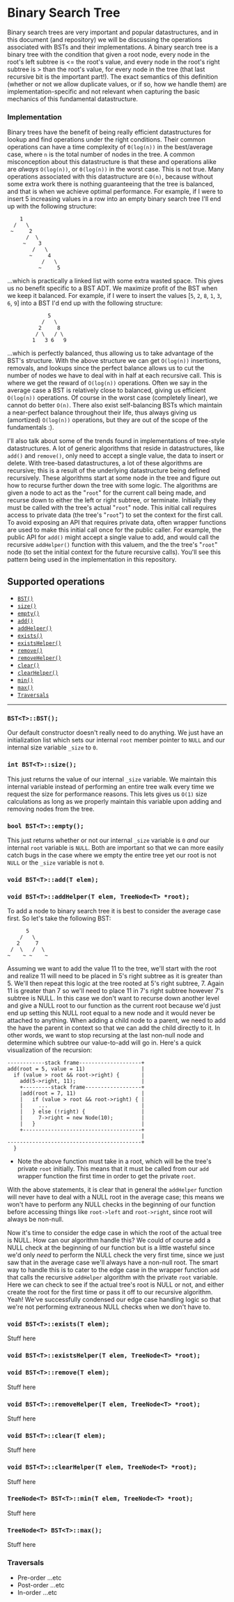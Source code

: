 # Binary Search Tree

Binary search trees are very important and popular datastructures, and in this document (and repository) we
will be discussing the operations associated with BSTs and their implementations. A binary search tree is a
binary tree with the condition that given a root node, every node in the root's left subtree is <= the root's
value, and every node in the root's right subtree is > than the root's value, for every node in the tree (that
last recursive bit is the important part!). The exact semantics of this definition (whether or not we allow
duplicate values, or if so, how we handle them) are implementation-specific and not relevant when capturing the
basic mechanics of this fundamental datastructure.

### Implementation

Binary trees have the benefit of being really efficient datastructures for lookup and find
operations under the right conditions. Their common operations can have a time complexity
of `Θ(log(n))` in the best/average case, where `n` is the total number of nodes in the tree.
A common misconception about this datastructure is that these and operations alike are *always*
`O(log(n))`, or `Θ(log(n))` in the worst case. This is not true. Many operations associated with
this datastructure are `O(n)`, because without some extra work there is nothing guaranteeing that
the tree is balanced, and that is when we achieve optimal performance. For example, if I were to
insert 5 increasing values in a row into an empty binary search tree I'll end up with the following
structure:

```
    1
  /   \
 ~     2
      /  \
     ~    3
        /   \
       ~     4
           /   \
          ~     5
```

...which is practically a linked list with some extra wasted space. This gives us no benefit
specific to a BST ADT. We maximize profit of the BST when we keep it balanced. For example, if
I were to insert the values [`5`, `2`, `8`, `1`, `3`, `6`, `9`] into a BST I'd end up with the
following structure:

```
             5
           /   \
          2     8
         / \   / \
        1   3 6   9
```

...which is perfectly balanced, thus allowing us to take advantage of the BST's structure. With the
above structure we can get `O(log(n))` insertions, removals, and lookups since the perfect balance allows
us to cut the number of nodes we have to deal with in half at each recursive call. This is where we get the
reward of `O(log(n))` operations. Often we say in the average case a BST is relatively close to balanced, giving
us efficient `O(log(n))` operations. Of course in the worst case (completely linear), we cannot do better `O(n)`.
There also exist self-balancing BSTs which maintain a near-perfect balance throughout their life, thus always giving
us (amortized) `O(log(n))` operations, but they are out of the scope of the fundamentals :).

I'll also talk about some of the trends found in implementations of tree-style datastructures. A lot
of generic algorithms that reside in datastructures, like `add()` and `remove()`, only need to accept
a single value, the data to insert or delete. With tree-based datastructures, a lot of these algorithms
are recursive; this is a result of the underlying datastructure being defined recursively. These algorithms
start at some node in the tree and figure out how to recurse further down the tree with some logic. The
algorithms are given a node to act as the "`root`" for the current call being made, and recurse down to
either the left or right subtree, or terminate. Initially they must be called with the tree's actual "`root`"
node. This initial call requires access to private data (the tree's "`root`") to set the context for the first
call. To avoid exposing an API that requires private data, often wrapper functions are used to make this
initial call once for the public caller. For example, the public API for `add()` might accept a single value
to add, and would call the recursive `addHelper()` function with this valuem, and the the tree's "`root`"
node (to set the initial context for the future recursive calls). You'll see this pattern being used in the
implementation in this repository.

## Supported operations

 - [`BST()`](#default-constructor)
 - [`size()`](#size)
 - [`empty()`](#empty)
 - [`add()`](#add)
 - [`addHelper()`](#add-helper)
 - [`exists()`](#exists)
 - [`existsHelper()`](#exists-helper)
 - [`remove()`](#remove)
 - [`removeHelper()`](#remove-helper)
 - [`clear()`](#clear)
 - [`clearHelper()`](#clear-helper)
 - [`min()`](#min)
 - [`max()`](#max)
 - [`Traversals`](#traversals)

----

<a name="default-constructor"></a>
### `BST<T>::BST();`

Our default constructor doesn't really need to do anything. We just have an initialization
list which sets our internal `root` member pointer to `NULL` and our internal size variable
`_size` to `0`.

<a name="size"></a>
### `int BST<T>::size();`

This just returns the value of our internal `_size` variable. We maintain this internal variable
instead of performing an entire tree walk every time we request the size for performance reasons.
This lets gives us `O(1)` size calculations as long as we properly maintain this variable upon
adding and removing nodes from the tree.

<a name="empty"></a>
### `bool BST<T>::empty();`

This just returns whether or not our internal `_size` variable is `0` *and* our internal `root`
variable is `NULL`. Both are important so that we can more easily catch bugs in the case where
we empty the entire tree yet our root is not `NULL` or the `_size` variable is not `0`.

<a name="add"></a>
### `void BST<T>::add(T elem);`

<a name="add-helper"></a>
### `void BST<T>::addHelper(T elem, TreeNode<T> *root);`

To add a node to binary search tree it is best to consider the average case first. So let's take the
following BST:

```
      5
    /   \
   2     7
 /  \   /  \
~    ~ ~    ~
```

Assuming we want to add the value 11 to the tree, we'll start with the root and realize 11 will need
to be placed in 5's right subtree as it is greater than 5. We'll then repeat this logic at the tree
rooted at 5's right subtree, 7. Again 11 is greater than 7 so we'll need to place 11 in 7's right subtree
however 7's subtree is NULL. In this case we don't want to recurse down another level and give a NULL root
to our function as the current root because we'd just end up setting this NULL root equal to a new node and
it would never be attached to anything. When adding a child node to a parent, we need to add the have the parent
in context so that we can add the child directly to it. In other words, we want to stop recursing at the last
non-null node and determine which subtree our value-to-add will go in. Here's a quick visualization of the
recursion:

```
------------stack frame--------------------+
add(root = 5, value = 11)                  |
  if (value > root && root->right) {       |
    add(5->right, 11);                     |
    +---------stack frame------------------+
    |add(root = 7, 11)                     |
    |   if (value > root && root->right) { |
    |     ...                              |
    |   } else (!right) {                  |
    |     7->right = new Node(10);         |
    |   }                                  |
    +--------------------------------------+
                                           |
-------------------------------------------+
  }
```

* Note the above function must take in a root, which will be the tree's private `root` initially. This means that it
must be called from our `add` wrapper function the first time in order to get the private `root`.

With the above statements, it is clear that in general the `addHelper` function will never have to deal with a NULL root
in the average case; this means we won't have to perform any NULL checks in the beginning of our function before accessing
things like `root->left` and `root->right`, since root will always be non-null.

Now it's time to consider the edge case in which the root of the actual tree is NULL. How can our algorithm handle this?
We could of course add a NULL check at the beginning of our function but is a little wasteful since we'd only *need* to
perform the NULL check the very first time, since we just saw that in the average case we'll always have a non-null root.
The smart way to handle this is to cater to the edge case in the wrapper function `add` that calls the recursive `addHelper`
algorithm with the private `root` variable. Here we can check to see if the actual tree's root is NULL or not, and either
create the root for the first time or pass it off to our recursive algorithm. Yeah! We've successfully condensed our edge
case handling logic so that we're not performing extraneous NULL checks when we don't have to.

<a name="exists"></a>
### `void BST<T>::exists(T elem);`

Stuff here

<a name="exists-helper"></a>
### `void BST<T>::existsHelper(T elem, TreeNode<T> *root);`

<a name="remove"></a>
### `void BST<T>::remove(T elem);`

Stuff here

<a name="remove-helper"></a>
### `void BST<T>::removeHelper(T elem, TreeNode<T> *root);`

Stuff here

<a name="clear"></a>
### `void BST<T>::clear(T elem);`

Stuff here

<a name="clear-helper"></a>
### `void BST<T>::clearHelper(T elem, TreeNode<T> *root);`

Stuff here

<a name="min"></a>
### `TreeNode<T> BST<T>::min(T elem, TreeNode<T> *root);`

Stuff here

<a name="max"></a>
### `TreeNode<T> BST<T>::max();`

Stuff here

<a name="traversals"></a>
### Traversals

 - Pre-order ...etc
 - Post-order ...etc
 - In-order ...etc
